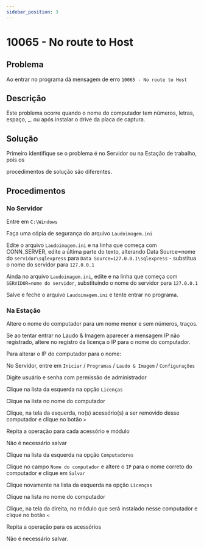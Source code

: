 ```yaml
---
sidebar_position: 3
---
```


# 10065 - No route to Host

## Problema

Ao entrar no programa dá mensagem de erro `10065 - No route to
Host`

## Descrição

Este problema ocorre quando o nome do computador tem números,
letras, espaço, \_. ou após instalar o drive da placa de
captura.

## Solução

Primeiro identifique se o problema é no Servidor ou na Estação
de trabalho, pois os

procedimentos de solução são diferentes.

## Procedimentos

### No Servidor

Entre em `C:\Windows`

Faça uma cópia de segurança do arquivo `Laudoimagem.ini`

Edite o arquivo `Laudoimagem.ini` e na linha que começa com
CONN_SERVER, edite a última parte do texto, alterando Data
Source=nome do `servidor\sqlexpress` para `Data
Source=127.0.0.1\sqlexpress` - substitua o nome do servidor para
`127.0.0.1`

Ainda no arquivo `Laudoimagem.ini`, edite e na linha que começa
com `SERVIDOR=nome do servidor`, substituindo o nome do servidor
para `127.0.0.1`

Salve e feche o arquivo `Laudoimagem.ini` e tente entrar no
programa.

### Na Estação

Altere o nome do computador para um nome menor e sem números,
traços.

Se ao tentar entrar no Laudo & Imagem aparecer a mensagem IP não
registrado, altere no registro da licença o IP para o nome do
computador.

Para alterar o IP do computador para o nome:

No Servidor, entre em `Iniciar` / `Programas` / `Laudo & Imagem` /
`Configurações`

Digite usuário e senha com permissão de administrador

Clique na lista da esquerda na opção `Licenças`

Clique na lista no nome do computador

Clique, na tela da esquerda, no(s) acessório(s) a ser removido
desse computador e clique no botão `>`

Repita a operação para cada acessório e módulo

Não é necessário salvar

Clique na lista da esquerda na opção `Computadores`

Clique no campo `Nome do computador` e altere o `IP` para o nome
correto do computador e clique em `Salvar`

Clique novamente na lista da esquerda na opção `Licenças`

Clique na lista no nome do computador

Clique, na tela da direita, no módulo que será instalado nesse
computador e clique no botão `<`

Repita a operação para os acessórios

Não é necessário salvar.